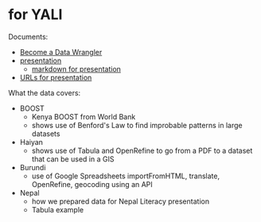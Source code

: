 for YALI
========

Documents:

* [Become a Data Wrangler](https://docs.google.com/document/d/12CMjtfibz9nG--J1F7V79nzkW-08XocmIkeFENO5up8/edit?usp=sharing)
* [presentation](http://bl.ocks.org/anonymous/raw/8a1b175af932bdb21557/#0)
  * [markdown for presentation](https://docs.google.com/a/dgfoundation.org/document/d/1179mqnyKe3-k7AJ4osYrlTzfX9KHm2t12jTM2BzEhRc/edit?usp=sharing) 
* [URLs for presentation](https://docs.google.com/a/dgfoundation.org/document/d/1ruuTfHdvL-LzQQ3JzGerRSyieQAYakZxfLgslM-B28s/edit?usp=sharing)

What the data covers:

* BOOST
  * Kenya BOOST from World Bank
  * shows use of Benford's Law to find improbable patterns in large datasets
* Haiyan
  * shows use of Tabula and OpenRefine to go from a PDF to a dataset that can be used in a GIS
* Burundi
  * use of Google Spreadsheets importFromHTML, translate, OpenRefine, geocoding using an API
* Nepal
  * how we prepared data for Nepal Literacy presentation
  * Tabula example
